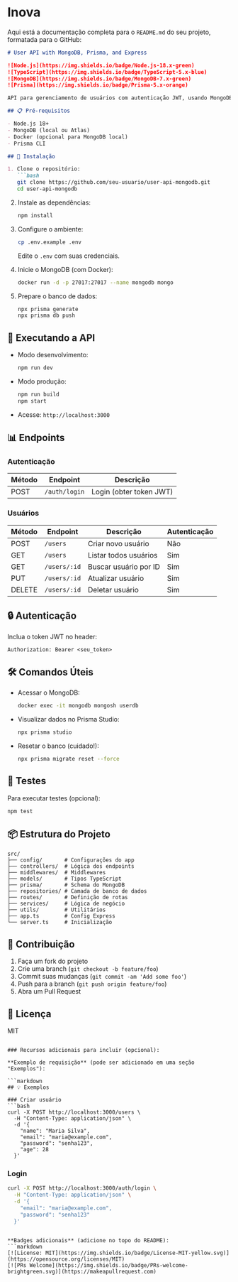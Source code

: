 # Inova

Aqui está a documentação completa para o `README.md` do seu projeto, formatada para o GitHub:

```markdown
# User API with MongoDB, Prisma, and Express

![Node.js](https://img.shields.io/badge/Node.js-18.x-green)
![TypeScript](https://img.shields.io/badge/TypeScript-5.x-blue)
![MongoDB](https://img.shields.io/badge/MongoDB-7.x-green)
![Prisma](https://img.shields.io/badge/Prisma-5.x-orange)

API para gerenciamento de usuários com autenticação JWT, usando MongoDB como banco de dados.

## 📋 Pré-requisitos

- Node.js 18+
- MongoDB (local ou Atlas)
- Docker (opcional para MongoDB local)
- Prisma CLI

## 🚀 Instalação

1. Clone o repositório:
   ```bash
   git clone https://github.com/seu-usuario/user-api-mongodb.git
   cd user-api-mongodb
   ```

2. Instale as dependências:
   ```bash
   npm install
   ```

3. Configure o ambiente:
   ```bash
   cp .env.example .env
   ```
   Edite o `.env` com suas credenciais.

4. Inicie o MongoDB (com Docker):
   ```bash
   docker run -d -p 27017:27017 --name mongodb mongo
   ```

5. Prepare o banco de dados:
   ```bash
   npx prisma generate
   npx prisma db push
   ```

## 🏃 Executando a API

- Modo desenvolvimento:
  ```bash
  npm run dev
  ```

- Modo produção:
  ```bash
  npm run build
  npm start
  ```

- Acesse: `http://localhost:3000`

## 📊 Endpoints

### Autenticação
| Método | Endpoint       | Descrição               |
|--------|----------------|-------------------------|
| POST   | `/auth/login`  | Login (obter token JWT) |

### Usuários
| Método | Endpoint       | Descrição               | Autenticação |
|--------|----------------|-------------------------|--------------|
| POST   | `/users`       | Criar novo usuário      | Não          |
| GET    | `/users`       | Listar todos usuários   | Sim          |
| GET    | `/users/:id`   | Buscar usuário por ID   | Sim          |
| PUT    | `/users/:id`   | Atualizar usuário       | Sim          |
| DELETE | `/users/:id`   | Deletar usuário         | Sim          |

## 🔒 Autenticação

Inclua o token JWT no header:
```
Authorization: Bearer <seu_token>
```

## 🛠️ Comandos Úteis

- Acessar o MongoDB:
  ```bash
  docker exec -it mongodb mongosh userdb
  ```

- Visualizar dados no Prisma Studio:
  ```bash
  npx prisma studio
  ```

- Resetar o banco (cuidado!):
  ```bash
  npx prisma migrate reset --force
  ```

## 🧪 Testes

Para executar testes (opcional):
```bash
npm test
```

## 📦 Estrutura do Projeto

```
src/
├── config/       # Configurações do app
├── controllers/  # Lógica dos endpoints
├── middlewares/  # Middlewares
├── models/       # Tipos TypeScript
├── prisma/       # Schema do MongoDB
├── repositories/ # Camada de banco de dados
├── routes/       # Definição de rotas
├── services/     # Lógica de negócio
├── utils/        # Utilitários
├── app.ts        # Config Express
└── server.ts     # Inicialização
```

## 🤝 Contribuição

1. Faça um fork do projeto
2. Crie uma branch (`git checkout -b feature/foo`)
3. Commit suas mudanças (`git commit -am 'Add some foo'`)
4. Push para a branch (`git push origin feature/foo`)
5. Abra um Pull Request

## 📄 Licença

MIT

```

### Recursos adicionais para incluir (opcional):

**Exemplo de requisição** (pode ser adicionado em uma seção "Exemplos"):

```markdown
## 💡 Exemplos

### Criar usuário
```bash
curl -X POST http://localhost:3000/users \
  -H "Content-Type: application/json" \
  -d '{
    "name": "Maria Silva",
    "email": "maria@example.com",
    "password": "senha123",
    "age": 28
  }'
```

### Login
```bash
curl -X POST http://localhost:3000/auth/login \
  -H "Content-Type: application/json" \
  -d '{
    "email": "maria@example.com",
    "password": "senha123"
  }'
```
```

**Badges adicionais** (adicione no topo do README):
```markdown
[![License: MIT](https://img.shields.io/badge/License-MIT-yellow.svg)](https://opensource.org/licenses/MIT)
[![PRs Welcome](https://img.shields.io/badge/PRs-welcome-brightgreen.svg)](https://makeapullrequest.com)
```
